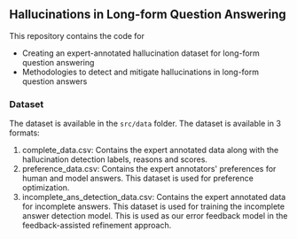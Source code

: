 ## Hallucinations in Long-form Question Answering 

This repository contains the code for 

* Creating an expert-annotated hallucination dataset for long-form question answering
* Methodologies to detect and mitigate hallucinations in long-form question answers


### Dataset
The dataset is available in the `src/data` folder. The dataset is available in 3 formats:

1. complete_data.csv: Contains the expert annotated data along with the hallucination detection labels, reasons and scores.
2. preference_data.csv: Contains the expert annotators' preferences for human and model answers. This dataset is used
for preference optimization.
3. incomplete_ans_detection_data.csv: Contains the expert annotated data for incomplete answers. This dataset is used for 
training the incomplete answer detection model. This is used as our error feedback model in the feedback-assisted refinement approach.
